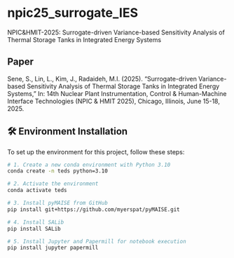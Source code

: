 # npic25_surrogate_IES
NPIC&amp;HMIT-2025: Surrogate-driven Variance-based Sensitivity Analysis of Thermal Storage Tanks in Integrated Energy Systems

## Paper

Sene, S., Lin, L., Kim, J., Radaideh, M.I. (2025). “Surrogate-driven Variance-based Sensitivity Analysis of Thermal Storage Tanks in Integrated Energy Systems,” In: 14th Nuclear Plant Instrumentation, Control & Human-Machine Interface Technologies (NPIC & HMIT 2025), Chicago, Illinois, June 15-18, 2025.

## 🛠️ Environment Installation

To set up the environment for this project, follow these steps:

```bash
# 1. Create a new conda environment with Python 3.10
conda create -n teds python=3.10

# 2. Activate the environment
conda activate teds

# 3. Install pyMAISE from GitHub
pip install git+https://github.com/myerspat/pyMAISE.git

# 4. Install SALib
pip install SALib

# 5. Install Jupyter and Papermill for notebook execution
pip install jupyter papermill
